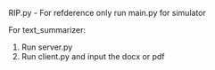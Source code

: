 RIP.py - For refderence only
run main.py for simulator


For text_summarizer:
1. Run server.py
2. Run client.py and input the docx or pdf
